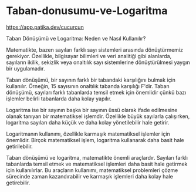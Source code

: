 # Taban-donusumu-ve-Logaritma
https://app.patika.dev/cucurcun


Taban Dönüşümü ve Logaritma: Neden ve Nasıl Kullanılır?

Matematikte, bazen sayıları farklı sayı sistemleri arasında dönüştürmemiz gerekiyor. Özellikle, bilgisayar bilimleri ve veri analitiği gibi alanlarda, sayıların ikilik, sekizlik veya onaltılık sayı sistemlerine dönüştürülmesi yaygın bir uygulamadır.

Taban dönüşümü, bir sayının farklı bir tabandaki karşılığını bulmak için kullanılır. Örneğin, 15 sayısının onaltılık tabanda karşılığı F'dir. Taban dönüşümü, sayıları farklı tabanlarda temsil etmek için önemlidir çünkü bazı işlemler belirli tabanlarda daha kolay yapılır.

Logaritma ise bir sayının başka bir sayının üssü olarak ifade edilmesine olanak tanıyan bir matematiksel işlemdir. Özellikle büyük sayılarla çalışırken, logaritma sayıları daha küçük ve daha kolay yönetilebilir hale getirir.

Logaritmanın kullanımı, özellikle karmaşık matematiksel işlemler için önemlidir. Birçok matematiksel işlem, logaritma kullanarak daha basit hale getirilebilir.

Taban dönüşümü ve logaritma, matematikte önemli araçlardır. Sayıları farklı tabanlarda temsil etmek ve matematiksel işlemleri daha basit hale getirmek için kullanılırlar. Bu araçların kullanımı, matematiksel problemleri çözme sürecinde zaman kazandırabilir ve karmaşık işlemleri daha kolay hale getirebilir.
